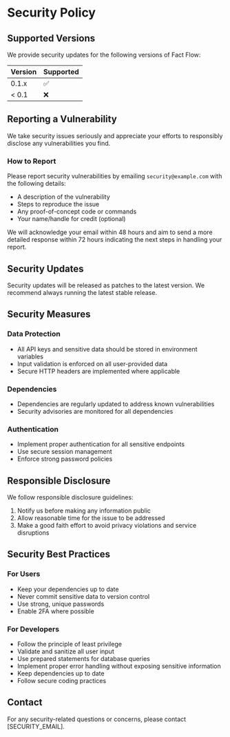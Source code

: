 # Security Policy

## Supported Versions

We provide security updates for the following versions of Fact Flow:

| Version | Supported          |
| ------- | ------------------ |
| 0.1.x   | :white_check_mark: |
| < 0.1   | :x:                |

## Reporting a Vulnerability

We take security issues seriously and appreciate your efforts to responsibly disclose any vulnerabilities you find.

### How to Report

Please report security vulnerabilities by emailing `security@example.com` with the following details:
- A description of the vulnerability
- Steps to reproduce the issue
- Any proof-of-concept code or commands
- Your name/handle for credit (optional)

We will acknowledge your email within 48 hours and aim to send a more detailed response within 72 hours indicating the next steps in handling your report.

## Security Updates

Security updates will be released as patches to the latest version. We recommend always running the latest stable release.

## Security Measures

### Data Protection
- All API keys and sensitive data should be stored in environment variables
- Input validation is enforced on all user-provided data
- Secure HTTP headers are implemented where applicable

### Dependencies
- Dependencies are regularly updated to address known vulnerabilities
- Security advisories are monitored for all dependencies

### Authentication
- Implement proper authentication for all sensitive endpoints
- Use secure session management
- Enforce strong password policies

## Responsible Disclosure

We follow responsible disclosure guidelines:
1. Notify us before making any information public
2. Allow reasonable time for the issue to be addressed
3. Make a good faith effort to avoid privacy violations and service disruptions

## Security Best Practices

### For Users
- Keep your dependencies up to date
- Never commit sensitive data to version control
- Use strong, unique passwords
- Enable 2FA where possible

### For Developers
- Follow the principle of least privilege
- Validate and sanitize all user input
- Use prepared statements for database queries
- Implement proper error handling without exposing sensitive information
- Keep dependencies up to date
- Follow secure coding practices

## Contact

For any security-related questions or concerns, please contact [SECURITY_EMAIL].
